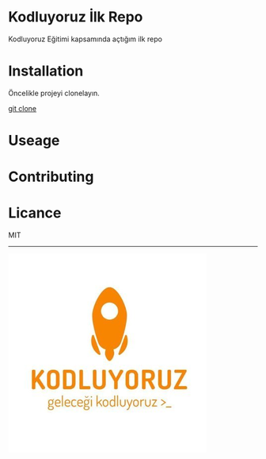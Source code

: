# Kodluyoruz İlk Repo
Kodluyoruz Eğitimi kapsamında açtığım ilk repo

# Installation
Öncelikle projeyi clonelayın.

[git clone](https://github.com/tolgaerdogan705/kodluyoruzilkrepo.git)

# Useage


# Contributing


# Licance


MIT

------------------------------------------------------------------
![resim](https://raw.githubusercontent.com/Kodluyoruz/taskforce/git/git/markdown-nedir-nasil-kullaniriz-/figures/kodluyoruz_logo.jpg)
